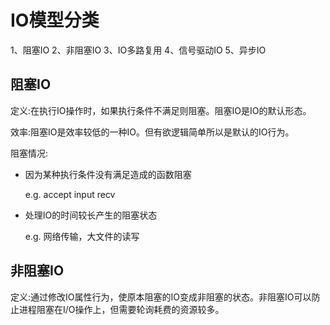 # IO模型分类
1、阻塞IO
2、非阻塞IO
3、IO多路复用
4、信号驱动IO
5、异步IO

## 阻塞IO
定义:在执行IO操作时，如果执行条件不满足则阻塞。阻塞IO是IO的默认形态。

效率:阻塞IO是效率较低的一种IO。但有欲逻辑简单所以是默认的IO行为。

阻塞情况:
 - 因为某种执行条件没有满足造成的函数阻塞

   e.g.   accept    input    recv
 - 处理IO的时间较长产生的阻塞状态

   e.g.   网络传输，大文件的读写
   
## 非阻塞IO
定义:通过修改IO属性行为，使原本阻塞的IO变成非阻塞的状态。非阻塞IO可以防止进程阻塞在I/O操作上，但需要轮询耗费的资源较多。

